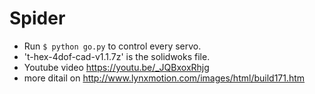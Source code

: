 # Spider

* Run `$ python go.py` to control every servo.
* 't-hex-4dof-cad-v1.1.7z' is the solidwoks file.
* Youtube video https://youtu.be/_JQBxoxRhjg
* more ditail on http://www.lynxmotion.com/images/html/build171.htm


